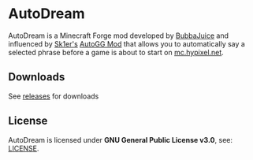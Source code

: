 # AutoDream 
AutoDream is a Minecraft Forge mod developed by [BubbaJuice](https://bubbajuice.github.io) and influenced by [Sk1er's](https://sk1er.club) [AutoGG Mod](https://sk1er.club/mods/autogg) that allows you to automatically say a selected phrase before a game is about to start on [mc.hypixel.net](https://hypixel.net). 
## Downloads 
See [releases](https://github.com/BubbaJuice/AutoDream/releases) for downloads 
## License 
AutoDream is licensed under **GNU General Public License v3.0**, see: [LICENSE](LICENSE).